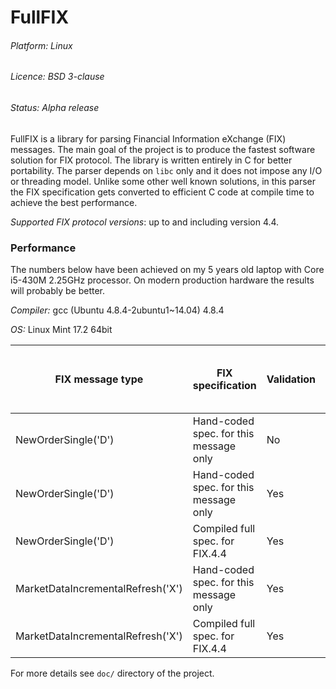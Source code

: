 # FullFIX

###### Platform: Linux

###### Licence: BSD 3-clause

###### Status: Alpha release

FullFIX is a library for parsing Financial Information eXchange (FIX) messages.
The main goal of the project is to produce the fastest software solution for FIX protocol.
The library is written entirely in C for better portability.
The parser depends on `libc` only and it does not impose any I/O or threading model.
Unlike some other well known solutions, in this parser the FIX specification
gets converted to efficient C code at compile time to achieve the best performance.

_Supported FIX protocol versions_: up to and including version 4.4.

### Performance

The numbers below have been achieved on my 5 years old laptop with Core i5-430M 2.25GHz processor.
On modern production hardware the results will probably be better.

_Compiler:_ gcc (Ubuntu 4.8.4-2ubuntu1~14.04) 4.8.4

_OS:_ Linux Mint 17.2 64bit

FIX message type                  | FIX specification                        | Validation | Average time to parse one message
----------------------------------|------------------------------------------|------------|----------------------------------
NewOrderSingle('D')               | Hand-coded spec. for this message only   | No         | 0.317 µs/msg
NewOrderSingle('D')               | Hand-coded spec. for this message only   | Yes        | 0.554 µs/msg
NewOrderSingle('D')               | Compiled full spec. for FIX.4.4          | Yes        | 0.757 µs/msg
MarketDataIncrementalRefresh('X') | Hand-coded spec. for this message only   | Yes        | 1.223 µs/msg
MarketDataIncrementalRefresh('X') | Compiled full spec. for FIX.4.4          | Yes        | 1.386 µs/msg

For more details see `doc/` directory of the project.
